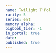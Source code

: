 ```yaml
---
name: Twilight T'Pol
rarity: 5
series: ent
memory_alpha:
bigbook_tier: -1
in_portal: true
date:
published: true
---
```



